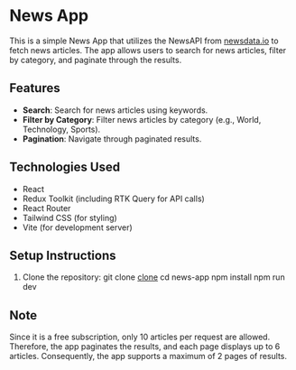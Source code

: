 # News App

This is a simple News App that utilizes the NewsAPI from [newsdata.io](https://newsdata.io/) to fetch news articles. The app allows users to search for news articles, filter by category, and paginate through the results.

## Features

- **Search**: Search for news articles using keywords.
- **Filter by Category**: Filter news articles by category (e.g., World, Technology, Sports).
- **Pagination**: Navigate through paginated results.

## Technologies Used

- React
- Redux Toolkit (including RTK Query for API calls)
- React Router
- Tailwind CSS (for styling)
- Vite (for development server)

## Setup Instructions

1. Clone the repository:
   git clone [clone](https://github.com/Rakeshm1218/react-newsApp.git)
   cd news-app
   npm install
   npm run dev

## Note

Since it is a free subscription, only 10 articles per request are allowed. Therefore, the app paginates the results, and each page displays up to 6 articles. Consequently, the app supports a maximum of 2 pages of results.
